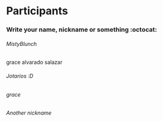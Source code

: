 # Participants
### Write your name, nickname or something :octocat:

###### MistyBlunch

grace alvarado salazar

###### Jotarios :D

###### grace

###### Another nickname
